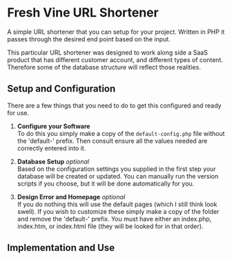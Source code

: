 # Fresh Vine URL Shortener

A simple URL shortener that you can setup for your project. Written in PHP it passes through the desired end point based on the input.  
  
This particular URL shortener was designed to work along side a SaaS product that has different customer account, and different types of content. Therefore some of the database structure will reflect those realities.


## Setup and Configuration
 
There are a few things that you need to do to get this configured and ready for use.  
  
1. **Configure your Software**  
To do this you simply make a copy of the `default-config.php` file without the 'default-' prefix. Then consult ensure all the values needed are correctly entered into it.

1. **Database Setup** *optional*  
Based on the configuration settings you supplied in the first step your database will be created or updated. You can manually run the version scripts if you choose, but it will be done automatically for you.

1. **Design Error and Homepage** *optional*  
If you do nothing this will use the default pages (which I still think look swell). If you wish to customize these simply make a copy of the folder and remove the 'default-' prefix. You must have either an index.php, index.htm, or index.html file (they will be looked for in that order). 


## Implementation and Use 